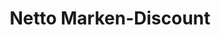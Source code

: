 ---
title: "Netto Marken-Discount"
url: /borken/netto-marken-discount-mozartstrasse/
shop: Supermarkt
---
